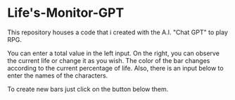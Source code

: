 # Life's-Monitor-GPT

This repository houses a code that i created with the A.I. "Chat GPT" to play RPG.

You can enter a total value in the left input. On the right, you can observe the current life or change it as you wish. The color of the bar changes according to the current percentage of life. Also, there is an input below to enter the names of the characters.

To create new bars just click on the button below them.
